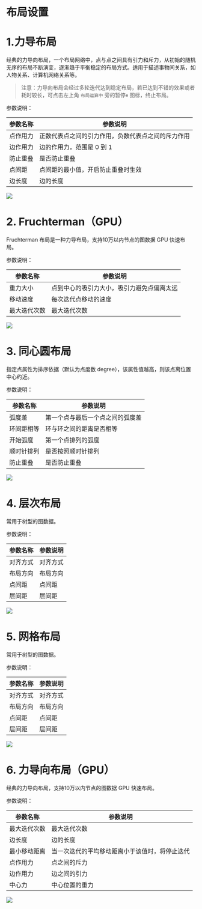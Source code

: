 # 布局设置

# 1.力导布局

经典的力导向布局，一个布局网络中，点与点之间具有引力和斥力，从初始的随机无序的布局不断演变，逐渐趋于平衡稳定的布局方式。适用于描述事物间关系，如人物关系、计算机网络关系等。

> 注意：力导向布局会经过多轮迭代达到稳定布局，若已达到不错的效果或者耗时较长，可点击左上角 `布局运算中` 旁的暂停⏸ 图标，终止布局。
> 

参数说明：

| 参数名称 | 参数说明 |
| --- | --- |
| 点作用力 | 正数代表点之间的引力作用，负数代表点之间的斥力作用 |
| 边作用力 | 边的作用力，范围是 0 到 1 |
| 防止重叠 | 是否防止重叠 |
| 点间距 | 点间距的最小值，开启防止重叠时生效 |
| 边长度 | 边的长度 |

![](https://static.kasma.ai/document/202405271536648.png?x-oss-process=style/document)

# 2. Fruchterman（GPU）

Fruchterman 布局是一种力导布局，支持10万以内节点的图数据 GPU 快速布局。

参数说明：

| 参数名称 | 参数说明 |
| --- | --- |
| 重力大小 | 点到中心的吸引力大小，吸引力避免点偏离太远 |
| 移动速度 | 每次迭代点移动的速度 |
| 最大迭代次数 | 最大迭代次数 |

![](https://static.kasma.ai/document/202405271536650.png?x-oss-process=style/document)

# 3. 同心圆布局

指定点属性为排序依据（默认为点度数 degree），该属性值越高，则该点离位置中心约近。

参数说明：

| 参数名称 | 参数说明 |
| --- | --- |
| 弧度差 | 第一个点与最后一个点之间的弧度差 |
| 环间距相等 | 环与环之间的距离是否相等 |
| 开始弧度 | 第一个点排列的弧度 |
| 顺时针排列 | 是否按照顺时针排列 |
| 防止重叠 | 是否防止重叠 |



![](https://static.kasma.ai/document/202405271536652.png?x-oss-process=style/document)

# 4. 层次布局

常用于树型的图数据。

参数说明：

| 参数名称 | 参数说明 |
| --- | --- |
| 对齐方式 | 对齐方式 |
| 布局方向 | 布局方向 |
| 点间距 | 点间距 |
| 层间距 | 层间距 |



![](https://static.kasma.ai/document/202405271536651.png?x-oss-process=style/document)

# 5. 网格布局

常用于树型的图数据。

参数说明：

| 参数名称 | 参数说明 |
| --- | --- |
| 对齐方式 | 对齐方式 |
| 布局方向 | 布局方向 |
| 点间距 | 点间距 |
| 层间距 | 层间距 |

![](https://static.kasma.ai/document/202405271536653.png?x-oss-process=style/document)

# 6. 力导向布局（GPU）

经典的力导向布局，支持10万以内节点的图数据 GPU 快速布局。

参数说明：

| 参数名称 | 参数说明 |
| --- | --- |
| 最大迭代次数 | 最大迭代次数 |
| 边长度 | 边的长度 |
| 最小移动距离 | 当一次迭代的平均移动距离小于该值时，将停止迭代 |
| 点作用力 | 点之间的斥力 |
| 边作用力 | 边之间的引力 |
| 中心力 | 中心位置的重力 |

![](https://static.kasma.ai/document/202405271536654.png?x-oss-process=style/document)
